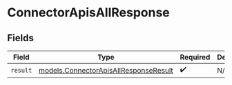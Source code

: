 # ConnectorApisAllResponse


## Fields

| Field                                                                                | Type                                                                                 | Required                                                                             | Description                                                                          |
| ------------------------------------------------------------------------------------ | ------------------------------------------------------------------------------------ | ------------------------------------------------------------------------------------ | ------------------------------------------------------------------------------------ |
| `result`                                                                             | [models.ConnectorApisAllResponseResult](../models/connectorapisallresponseresult.md) | :heavy_check_mark:                                                                   | N/A                                                                                  |